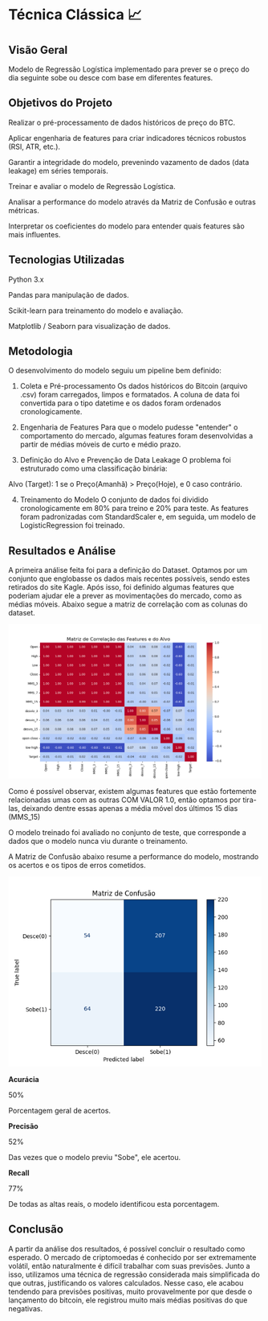 # Técnica Clássica 📈

## Visão Geral

Modelo de Regressão Logística implementado para prever se o preço do dia seguinte sobe ou desce com base em diferentes features.

## Objetivos do Projeto

Realizar o pré-processamento de dados históricos de preço do BTC.

Aplicar engenharia de features para criar indicadores técnicos robustos (RSI, ATR, etc.).

Garantir a integridade do modelo, prevenindo vazamento de dados (data leakage) em séries temporais.

Treinar e avaliar o modelo de Regressão Logística.

Analisar a performance do modelo através da Matriz de Confusão e outras métricas.

Interpretar os coeficientes do modelo para entender quais features são mais influentes.

## Tecnologias Utilizadas
Python 3.x

Pandas para manipulação de dados.

Scikit-learn para treinamento do modelo e avaliação.

Matplotlib / Seaborn para visualização de dados.

## Metodologia
O desenvolvimento do modelo seguiu um pipeline bem definido:

1. Coleta e Pré-processamento
Os dados históricos do Bitcoin (arquivo .csv) foram carregados, limpos e formatados. A coluna de data foi convertida para o tipo datetime e os dados foram ordenados cronologicamente.

2. Engenharia de Features
Para que o modelo pudesse "entender" o comportamento do mercado, algumas features foram desenvolvidas a partir de médias móveis de curto e médio prazo.

3. Definição do Alvo e Prevenção de Data Leakage
O problema foi estruturado como uma classificação binária:

Alvo (Target): 1 se o Preço(Amanhã) > Preço(Hoje), e 0 caso contrário.

4. Treinamento do Modelo
O conjunto de dados foi dividido cronologicamente em 80% para treino e 20% para teste. As features foram padronizadas com StandardScaler e, em seguida, um modelo de LogisticRegression foi treinado.

## Resultados e Análise

A primeira análise feita foi para a definição do Dataset. Optamos por um conjunto que englobasse os dados mais recentes possíveis, sendo estes retirados do site Kagle. Após isso, foi definido algumas features que poderiam ajudar ele a prever as movimentações do mercado, como as médias móveis. Abaixo segue a matriz de correlação com as colunas do dataset.

![Matriz de Correlação](../images/matriz_correlacao.png)

Como é possível observar, existem algumas features que estão fortemente relacionadas umas com as outras COM VALOR 1.0, então optamos por tira-las, deixando dentre essas apenas a média móvel dos últimos 15 dias (MMS_15)

O modelo treinado foi avaliado no conjunto de teste, que corresponde a dados que o modelo nunca viu durante o treinamento.


A Matriz de Confusão abaixo resume a performance do modelo, mostrando os acertos e os tipos de erros cometidos.

![Matriz de Confusão](../images/matriz_confusao.png)



**Acurácia**

50%

Porcentagem geral de acertos.

**Precisão**

52%

Das vezes que o modelo previu "Sobe", ele acertou.

**Recall**

77%

De todas as altas reais, o modelo identificou esta porcentagem.

## Conclusão

A partir da análise dos resultados, é possível concluir o resultado como esperado. O mercado de criptomoedas é conhecido por ser extremamente volátil, então naturalmente é difícil trabalhar com suas previsões. Junto a isso, utilizamos uma técnica de regressão considerada mais simplificada do que outras, justificando os valores calculados. Nesse caso, ele acabou tendendo para previsões positivas, muito provavelmente por que desde o lançamento do bitcoin, ele registrou muito mais médias positivas do que negativas.
